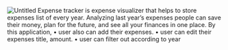 ![Untitled](https://user-images.githubusercontent.com/92334273/210136997-9803298a-8ce3-41d5-b317-67e68044f1f8.png)
Expense tracker is expense visualizer that helps to store expenses list of every year.
Analyzing last year’s expenses people can save their money, plan for the future, and see all your finances in one place. By this application,
•	user also can add their expenses.
•	user can edit their expenses title, amount.
•	user can filter out according to year
